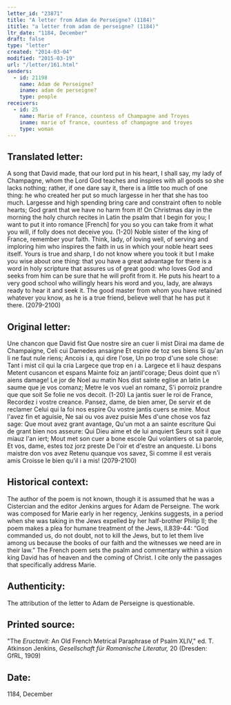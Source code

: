 ```yaml
---
letter_id: "23871"
title: "A letter from Adam de Perseigne? (1184)"
ititle: "a letter from adam de perseigne? (1184)"
ltr_date: "1184, December"
draft: false
type: "letter"
created: "2014-03-04"
modified: "2015-03-19"
url: "/letter/161.html"
senders:
  - id: 21198
    name: Adam de Perseigne?
    iname: adam de perseigne?
    type: people
receivers:
  - id: 25
    name: Marie of France, countess of Champagne and Troyes
    iname: marie of france, countess of champagne and troyes
    type: woman
---
```

<h2> Translated letter:</h2>A song that David made,
that our lord put in his heart,
I shall say, my lady of Champagne,
whom the Lord God teaches
and inspires with all goods
so she lacks nothing;
rather, if one dare say it,
there is a little too much of one thing:
he who created her put so much
largesse in her that she has too much.
Largesse and high spending
bring care and constraint
often to noble hearts;
God grant that we have no harm from it!
On Christmas day in the morning
the holy church recites in Latin
the psalm that I begin for you;
I want to put it into romance [French] for you
so you can take from it what you will,
if folly does not deceive you. (1-20)
Noble sister of the king of France,
remember your faith.
Think, lady, of loving well,
of serving and imploring
him who inspires the faith in us
in which your noble heart sees itself.
Yours is true and sharp,
I do not know where you took it
but I make you wise about one thing:
that you have a great advantage
for there is a word in holy scripture
that assures us of great good:
who loves God and seeks from him
can be sure that he will profit from it.
He puts his heart to a very good school
who willingly hears his word
and you, lady, are always ready
to hear it and seek it.
The good master from whom you have
retained whatever you know,
as he is a true friend,
believe well that he has put it there. (2079-2100)
<h2 class="mt-4"> Original letter:</h2>Une chancon que David fist
Que nostre sire an cuer li mist
Dirai ma dame de Champaigne,
Celi cui Damedes ansaigne
Et espire de toz ses biens
Si qu'an li ne faut nule riens;
Ancois i a, qui dire l'ose,
Un po trop d'une sole chose:
Tant i mist cil qui la cria
Largece que trop en i a.
Largece et li hauz despans
Metent cusancon et espans
Mainte foiz an jantil'corage;
Deus doint que n'i aiens damage!
Le jor de Noel au matin
Nos dist sainte eglise an latin
Le saume que je vos comanz;
Metre le vos vuel an romanz,
S'i porroiz prandre que que soit
Se folie ne vos decoit.  (1-20)
La jantis suer le roi de France,
Recordez i vostre creance.
Pansez, dame, de bien amer,
De servir et de reclamer
Celui qui la foi nos espire
Ou vostre jantis cuers se mire.
Mout l'avez fin et aguisie,
Ne sai ou vos avez puisie
Mes d'une chose vos faz sage:
Que mout avez grant avantage,
Qu'un mot a an sainte escriture
Qui de grant bien nos asseure:
Qui Dieu aime et de lui anquiert
Seurs soit il que miauz l'an iert;
Mout met son cuer a bone escole
Qui volantiers ot sa parole,
Et vos, dame, estes toz jorz preste
De l'oir et d'estre an anqueste.
Li bons maistre don vos avez
Retenu quanque vos savez,
Si comme il est verais amis
Croisse le bien qu'il i a mis!  (2079-2100)
<h2 class="mt-4"> Historical context:</h2>The author of the poem is not known, though it is assumed that he was a Cistercian and the editor Jenkins argues for Adam de Perseigne.  The work was composed for Marie early in her regency, Jenkins suggests, in a period when she was taking in the Jews expelled by her half-brother Philip II; the poem makes a plea for humane treatment of the Jews, ll.839-44:  “God commanded us, do not doubt, not to kill the Jews, but to let them live among us because the books of our faith and the witnesses we need are in their law.”  The French poem sets the psalm and commentary within a vision king David has of heaven and the coming of Christ.  I cite only the passages that specifically address Marie.
<h2 class="mt-4"> Authenticity:</h2><p>The attribution of the letter to Adam de Perseigne is questionable.&nbsp;</p><h2 class="mt-4"> Printed source:</h2><p>"The <em>Eructavit:</em> An Old French Metrical Paraphrase of Psalm XLIV," ed. T. Atkinson Jenkins, <em>Gesellschaft für Romanische Literatur,</em> 20 (Dresden: GfRL, 1909)</p><h2 class="mt-4"> Date:</h2>1184, December
